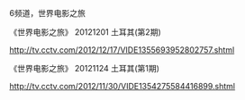 
6频道，世界电影之旅

《世界电影之旅》 20121201 土耳其(第2期)

http://tv.cctv.com/2012/12/17/VIDE1355693952802757.shtml

《世界电影之旅》 20121124 土耳其(第1期)

http://tv.cctv.com/2012/11/30/VIDE1354275584416899.shtml


